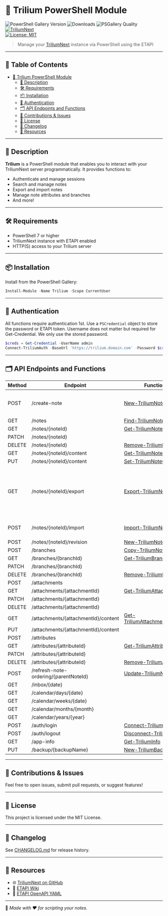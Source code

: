 # 🚀 Trilium PowerShell Module

![PowerShell Gallery Version](https://img.shields.io/powershellgallery/v/Trilium)
![Downloads](https://img.shields.io/powershellgallery/dt/Trilium)
![PSGallery Quality](https://img.shields.io/powershellgallery/p/Trilium)  
[![TriliumNext](https://img.shields.io/badge/TriliumNext-ETAPI-blue?logo=read-the-docs)](https://github.com/TriliumNext/Notes)  
[![License: MIT](https://img.shields.io/badge/license-MIT-green.svg)](LICENSE)

> Manage your [TriliumNext](https://github.com/TriliumNext/Notes) instance via PowerShell using the ETAPI

---

## 📖 Table of Contents <!-- omit in toc -->
- [🚀 Trilium PowerShell Module](#-trilium-powershell-module)
  - [🦾 Description](#-description)
  - [🛠 Requirements](#-requirements)
  - [📦 Installation](#-installation)
  - [🔐 Authentication](#-authentication)
  - [🗂️ API Endpoints and Functions](#️-api-endpoints-and-functions)
  - [📣 Contributions \& Issues](#-contributions--issues)
  - [📄 License](#-license)
  - [📅 Changelog](#-changelog)
  - [🔗 Resources](#-resources)

---

## 🦾 Description

**Trilium** is a PowerShell module that enables you to interact with your TriliumNext server programmatically.
It provides functions to:

* Authenticate and manage sessions
* Search and manage notes
* Export and import notes
* Manage note attributes and branches
* And more!

---

## 🛠 Requirements

* PowerShell 7 or higher
* TriliumNext instance with ETAPI enabled
* HTTP(S) access to your Trilium server

---

## 📦 Installation

Install from the PowerShell Gallery:

```powershell
Install-Module -Name Trilium -Scope CurrentUser
```

---

## 🔐 Authentication

All functions require authentication 1st. Use a `PSCredential` object to store the password or ETAPI token.
 Username does not matter but required for Get-Credential.  We only use the stored password.

```powershell
$creds = Get-Credential -UserName admin
Connect-TriliumAuth -BaseUrl 'https://trilium.domain.com' -Password $creds
```

---

## 🗂️ API Endpoints and Functions

| Method | Endpoint | Function | Notes |
|--------|----------|----------|-------|
| POST   | /create-note | [New-TriliumNote](/public/New-TriliumNote.ps1) | Function to create a new note. |
| GET    | /notes | [Find-TriliumNote](/public/Find-TriliumNote.ps1) | |
| GET    | /notes/{noteId} | [Get-TriliumNoteDetails](/public/Get-TriliumNoteDetails.ps1) | |
| PATCH  | /notes/{noteId} |  | |
| DELETE | /notes/{noteId} | [Remove-TriliumNote](/public/Remove-TriliumNote.ps1) | |
| GET    | /notes/{noteId}/content | [Get-TriliumNoteContent](/public/Get-TriliumNoteContent.ps1) | |
| PUT    | /notes/{noteId}/content | [Set-TriliumNoteContent](/public/Set-TriliumNoteContent.ps1) | |
| GET    | /notes/{noteId}/export | [Export-TriliumNote](/public/Export-TriliumNote.ps1) | exports a zip file with a single or multiple notes in html or markdown |
| POST   | /notes/{noteId}/import | [Import-TriliumNoteZip](/public/Import-TriliumNoteZip.ps1) | Imports a ZIP file to a note. |
| POST   | /notes/{noteId}/revision | [New-TriliumNoteRevision](/public/New-TriliumNoteRevision.ps1) | |
| POST   | /branches | [Copy-TriliumNote](/public/Copy-TriliumNote.ps1) | |
| GET    | /branches/{branchId} | [Get-TriliumBranch](/public/Get-TriliumBranch.ps1) | |
| PATCH  | /branches/{branchId} |  | |
| DELETE | /branches/{branchId} | [Remove-TriliumBranch](/public/Remove-TriliumBranch.ps1) | |
| POST   | /attachments |  | |
| GET    | /attachments/{attachmentId} | [Get-TriliumAttachment](/public/Get-TriliumAttachment.ps1) | |
| PATCH  | /attachments/{attachmentId} |  | |
| DELETE | /attachments/{attachmentId} |  | |
| GET    | /attachments/{attachmentId}/content | [Get-TriliumAttachmentContent](/public/Get-TriliumAttachmentContent.ps1) | |
| PUT    | /attachments/{attachmentId}/content |  | |
| POST   | /attributes |  | |
| GET    | /attributes/{attributeId} | [Get-TriliumAttribute](/public/Get-TriliumAttribute.ps1) | |
| PATCH  | /attributes/{attributeId} |  | |
| DELETE | /attributes/{attributeId} | [Remove-TriliumAttribute](/public/Remove-TriliumAttribute.ps1) | |
| POST   | /refresh-note-ordering/{parentNoteId} | [Update-TriliumNoteOrder](/public/Update-TriliumNoteOrder.ps1) | |
| GET    | /inbox/{date} |  | |
| GET    | /calendar/days/{date} |  | |
| GET    | /calendar/weeks/{date} |  | |
| GET    | /calendar/months/{month} |  | |
| GET    | /calendar/years/{year} |  | |
| POST   | /auth/login | [Connect-TriliumAuth](/public/Connect-TriliumAuth.ps1) | |
| POST   | /auth/logout | [Disconnect-TriliumAuth](/public/Disconnect-TriliumAuth.ps1) | |
| GET    | /app-info | [Get-TriliumInfo](/public/Get-TriliumInfo.ps1) | |
| PUT    | /backup/{backupName} | [New-TriliumBackup](/public/New-TriliumBackup.ps1) | |

---

## 📣 Contributions & Issues

Feel free to open issues, submit pull requests, or suggest features!

---

## 📄 License

This project is licensed under the MIT License.

---

## 📅 Changelog

See [CHANGELOG.md](./CHANGELOG.md) for release history.

---

## 🔗 Resources

- 🌐 [TriliumNext on GitHub](https://github.com/TriliumNext/Notes)
- 📖 [ETAPI Wiki](https://github.com/zadam/trilium/wiki/ETAPI)
- 📜 [ETAPI OpenAPI YAML](https://github.com/zadam/trilium/blob/master/src/etapi/etapi.openapi.yaml)

---

🧠 _Made with ❤️ for scripting your notes._